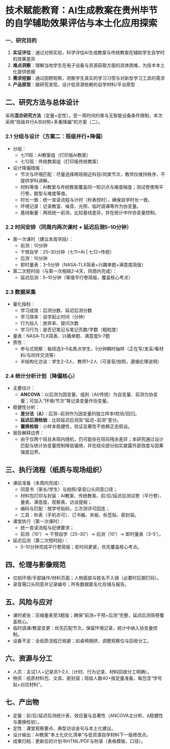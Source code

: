 # 技术赋能教育：AI生成教案在贵州毕节的自学辅助效果评估与本土化应用探索

### 一、研究目的
1. **实证评估**：通过对照实验，科学评估AI生成教案与传统教案在辅助学生自学时的效果差异
2. **难点洞察**：理解当地学生在电子设备与资源获取方面的具体困难，为技术本土化提供依据
3. **需求挖掘**：通过田野观察，洞察学生真实的学习习惯与对新型学习工具的需求
4. **产品原型**：据研究发现，设计低资源依赖的自学材料/平台原型

## 二、研究方法与总体设计
采用**混合研究方法**（定量+定性）。受一周时间约束与无智能设备条件限制，本次采用“班级并行A/B对照+多重降偏”的方案（二）。

### 2.1 分组与设计（方案二：班级并行+降偏）
- 分组：
  - 七11班：AI教案组（打印版AI教案）
  - 七12班：传统教案组（打印版传统教案）
- 设计降偏措施：
  - 节次与环境匹配：尽量选择两班相近科目/同类节次，教师仅维持秩序，不提供学科讲解。
  - 材料等值：AI教案与传统教案覆盖同一知识点与难度梯度；测试卷使用平行卷，题型与难度等值。
  - 时长一致：统一宣读流程与计时（秒表控时），确保自学时长一致。
  - 环境记录：记录教室、噪音、光照、临时调课等作为协变量。
  - 基线衡量：两班统一前测，比较基线差异，并在统计中作协变量控制。

### 2.2 时间安排（同周内两次课时 + 延迟后测5–10分钟）
- 第一次课时（建议本周早段）：
  - 前测：10分钟
  - 干预自学：25–30分钟（七11=AI | 七12=传统）
  - 后测：10分钟
  - 即时量表：3–5分钟（NASA‑TLX简表+兴趣单题+满意度简版）
- 第二次短时段（与第一次相隔2–4天，同周内完成）：
  - 延迟后测：5–10分钟（等值平行卷简版，覆盖核心考点）

### 2.3 数据采集
- 量化指标：
  - 学习成效：后测分数、延迟后测分数
  - 学习效率：自学起止时间（分钟）
  - 行为投入：放弃率、提问次数
  - 学习行为：是否记笔记与笔记页数/字数（粗粒度）
- 量表：NASA‑TLX简表、兴趣单题、满意度5–7题
- 质性：
  - 参与式观察：每班选3–5名焦点学生，5分钟瞬时抽样（正在写/发呆/看材料/与同伴交流等）
  - 半结构化访谈：学生2–3人、教师1–2人（可录音/拍照，遵循伦理说明）

### 2.4 统计分析计划（降偏核心）
- 主要估计：
  - **ANCOVA**：以后测为因变量、组别（AI/传统）为自变量、前测为协变量；可加入“环境/节次”等记录变量作协变量。
- 稳健性分析：
  - **差分法（Δ）**：后测−前测作为因变量的独立样本t检验/回归。
  - **延迟后测检验**：比较延迟后测及“延迟−前测”差分。
  - **置换检验**：小样本稳健性，验证显著性不依赖正态假设。
- 报告解释边界：
  - 由于仅两个班且未班内随机，仍可能存在班际残余差异；本研究通过设计匹配与统计协变量控制降低偏倚，并在结论部分如实披露外部效度与因果强度边界。

## 三、执行流程（纸质与现场组织）
- 课前准备（本周内完成）：
  - 同意书（家长/学生）与拍照/录音口头同意口径；
  - 材料包打印与封装：AI教案、传统教案、前/后/延迟后测试卷（平行卷）、量表、满意度、观察表、访谈提纲；
  - 编码与匹配：按学号贴码，三次测评可回连；
  - 工具：秒表（手机亦可）、订书器、夹板、标签贴、密封袋。
- 课堂执行（第一次课时）：
  - 统一宣读流程与纪律要求；
  - 前测（10’）→ 干预自学（25–30’）→ 后测（10’）→ 即时量表（3–5’）。
- 延迟后测（第二次短时段）：
  - 5–10分钟完成平行卷简版；若时间更紧，优先覆盖核心考点。

## 四、伦理与影像规范
- 仅拍环境/手部操作/材料页面；人物面部与姓名不入镜（必要时后期打码）。
- 录音需口头同意并记录编号；所有数据匿名化存储与报告。

## 五、风险与应对
- 课时紧张：压缩量表至3题版；确保“前测+干预+后测”完整，延迟后测简卷覆盖核心。
- 临时调课/教室变更：优先匹配节次，保留环境记录，统计中纳入协变量控制。
- 设备不足：全纸质流程已规避；如桌椅拥挤，调整观察位与回收分工。

## 六、资源与分工
- 人员：主试1人+记录员1–2人（计时、行为记录、材料回收分工明确）。
- 物资：纸质材料包、文具、密封袋；班级人数40+按足量准备，每包含“学号贴+对应材料”。

## 七、产出物
- 定量：前/后/延迟后测统计表、效应量与显著性（ANCOVA主分析、Δ稳健性与置换检验）。
- 定性：课堂观察要点、典型访谈金句与本土化建议。
- 设计输出：AI教案“本土化优化清单”与低资源自学材料下一版修改点。
- 成果归档：更新后的计划书HTML/PDF与附录（表格模板、口径）。
